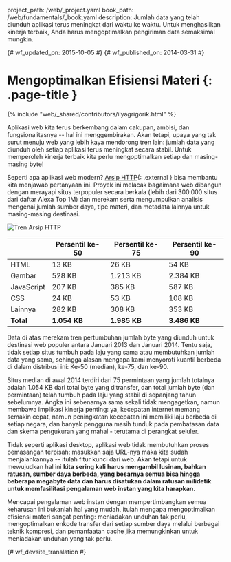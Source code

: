 project_path: /web/_project.yaml
book_path: /web/fundamentals/_book.yaml
description: Jumlah data yang telah diunduh aplikasi terus meningkat dari waktu ke waktu. Untuk menghasilkan kinerja terbaik, Anda harus mengoptimalkan pengiriman data semaksimal mungkin.


{# wf_updated_on: 2015-10-05 #}
{# wf_published_on: 2014-03-31 #}

# Mengoptimalkan Efisiensi Materi {: .page-title }

{% include "web/_shared/contributors/ilyagrigorik.html" %}

Aplikasi web kita terus berkembang dalam cakupan, ambisi, dan fungsionalitasnya -- hal ini menggembirakan. Akan tetapi, upaya yang tak surut menuju web yang lebih kaya mendorong tren lain: jumlah data yang diunduh oleh setiap aplikasi terus meningkat secara stabil. Untuk memperoleh kinerja terbaik kita perlu mengoptimalkan setiap dan masing-masing byte!

Seperti apa aplikasi web modern? [Arsip HTTP](http://httparchive.org/){: .external } bisa membantu kita menjawab pertanyaan ini. Proyek ini melacak bagaimana web dibangun dengan merayapi situs terpopuler secara berkala (lebih dari 300.000 situs dari daftar Alexa Top 1M) dan merekam serta mengumpulkan analisis mengenai jumlah sumber daya, tipe materi, dan metadata lainnya untuk masing-masing destinasi.

<img src="images/http-archive-trends.png"  alt="Tren Arsip HTTP">

<table class="">
<colgroup><col span="1"><col span="1"><col span="1"><col span="1"></colgroup>
<thead>
  <tr>
    <th></th>
    <th>Persentil ke-50</th>
    <th>Persentil ke-75</th>
    <th>Persentil ke-90</th>
  </tr>
</thead>
<tr>
  <td data-th="type">HTML</td>
  <td data-th="50%">13 KB</td>
  <td data-th="75%">26 KB</td>
  <td data-th="90%">54 KB</td>
</tr>
<tr>
  <td data-th="type">Gambar</td>
  <td data-th="50%">528 KB</td>
  <td data-th="75%">1.213 KB</td>
  <td data-th="90%">2.384 KB</td>
</tr>
<tr>
  <td data-th="type">JavaScript</td>
  <td data-th="50%">207 KB</td>
  <td data-th="75%">385 KB</td>
  <td data-th="90%">587 KB</td>
</tr>
<tr>
  <td data-th="type">CSS</td>
  <td data-th="50%">24 KB</td>
  <td data-th="75%">53 KB</td>
  <td data-th="90%">108 KB</td>
</tr>
<tr>
  <td data-th="type">Lainnya</td>
  <td data-th="50%">282 KB</td>
  <td data-th="75%">308 KB</td>
  <td data-th="90%">353 KB</td>
</tr>
<tr>
  <td data-th="type"><strong>Total</strong></td>
  <td data-th="50%"><strong>1.054 KB</strong></td>
  <td data-th="75%"><strong>1.985 KB</strong></td>
  <td data-th="90%"><strong>3.486 KB</strong></td>
</tr>
</table>

Data di atas merekam tren pertumbuhan jumlah byte yang diunduh untuk destinasi web populer antara Januari 2013 dan Januari 2014. Tentu saja, tidak setiap situs tumbuh pada laju yang sama atau membutuhkan jumlah data yang sama, sehingga alasan mengapa kami menyoroti kuantil berbeda di dalam distribusi ini: Ke-50 (median), ke-75, dan ke-90.

Situs median di awal 2014 terdiri dari 75 permintaan yang jumlah totalnya adalah 1.054 KB dari total byte yang ditransfer, dan total jumlah byte (dan permintaan) telah tumbuh pada laju yang stabil di sepanjang tahun sebelumnya. Angka ini sebenarnya sama sekali tidak mengagetkan, namun membawa implikasi kinerja penting: ya, kecepatan internet memang semakin cepat, namun peningkatan kecepatan ini memiliki laju berbeda di setiap negara, dan banyak pengguna masih tunduk pada pembatasan data dan skema pengukuran yang mahal - terutama di perangkat seluler.

Tidak seperti aplikasi desktop, aplikasi web tidak membutuhkan proses pemasangan terpisah: masukkan saja URL-nya maka kita sudah menjalankannya -- itulah fitur kunci dari web. Akan tetapi untuk mewujudkan hal ini **kita sering kali harus mengambil lusinan, bahkan ratusan, sumber daya berbeda, yang besarnya semua bisa hingga beberapa megabyte data dan harus disatukan dalam ratusan milidetik untuk memfasilitasi pengalaman web instan yang kita harapkan.**

Mencapai pengalaman web instan dengan mempertimbangkan semua keharusan ini bukanlah hal yang mudah, itulah mengapa mengoptimalkan efisiensi materi sangat penting: meniadakan unduhan tak perlu, mengoptimalkan enkode transfer dari setiap sumber daya melalui berbagai teknik kompresi, dan pemanfaatan cache jika memungkinkan untuk meniadakan unduhan yang tak perlu.


{# wf_devsite_translation #}
